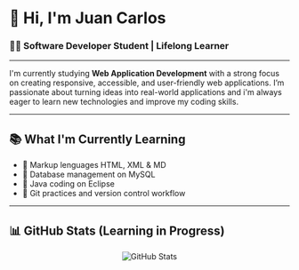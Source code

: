 # 👋 Hi, I'm Juan Carlos

### 🧑‍💻 Software Developer Student | Lifelong Learner

---

I'm currently studying **Web Application Development** with a strong focus on creating responsive, accessible, and user-friendly web applications. I’m passionate about turning ideas into real-world applications and i'm always eager to learn new technologies and improve my coding skills.

---

## 📚 What I'm Currently Learning

- 🔸 Markup lenguages HTML, XML & MD
- 🔸 Database management on MySQL
- 🔸 Java coding on Eclipse
- 🔸 Git practices and version control workflow
  
---

## 📊 GitHub Stats (Learning in Progress)

<p align="center">
  <img src="https://github-readme-stats.vercel.app/api?username=Difi94&show_icons=true&theme=default&count_private=true" alt="GitHub Stats" />
</p>
